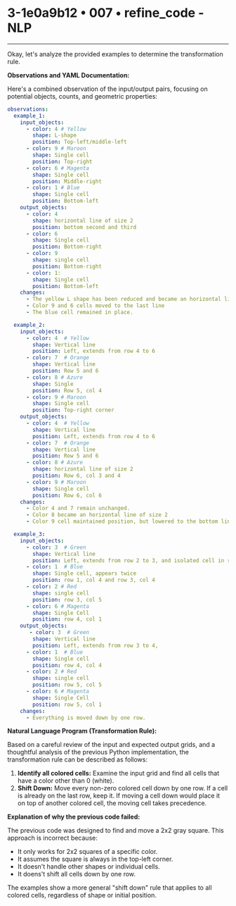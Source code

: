 # 3-1e0a9b12 • 007 • refine_code - NLP

---
Okay, let's analyze the provided examples to determine the transformation rule.

**Observations and YAML Documentation:**

Here's a combined observation of the input/output pairs, focusing on potential objects, counts, and geometric properties:

```yaml
observations:
  example_1:
    input_objects:
      - color: 4 # Yellow
        shape: L-shape
        position: Top-left/middle-left
      - color: 9 # Maroon
        shape: Single cell
        position: Top-right
      - color: 6 # Magenta
        shape: Single cell
        position: Middle-right
      - color: 1 # Blue
        shape: Single cell
        position: Bottom-left
    output_objects:
      - color: 4
        shape: horizontal line of size 2
        position: bottom second and third
      - color: 6
        shape: Single cell
        position: Bottom-right
      - color: 9
        shape: single cell
        position: Bottom-right
      - color: 1:
        shape: Single cell
        position: Bottom-left
    changes:
      - The yellow L shape has been reduced and became an horizontal line of size 2
      - Color 9 and 6 cells moved to the last line
      - The blue cell remained in place.

  example_2:
    input_objects:
      - color: 4  # Yellow
        shape: Vertical line
        position: Left, extends from row 4 to 6
      - color: 7  # Orange
        shape: Vertical line
        position: Row 5 and 6
      - color: 8 # Azure
        shape: Single
        position: Row 5, col 4
      - color: 9 # Maroon
        shape: Single cell
        position: Top-right corner
    output_objects:
      - color: 4  # Yellow
        shape: Vertical line
        position: Left, extends from row 4 to 6
      - color: 7  # Orange
        shape: Vertical line
        position: Row 5 and 6
      - color: 8 # Azure
        shape: horizontal line of size 2
        position: Row 6, col 3 and 4
      - color: 9 # Maroon
        shape: Single cell
        position: Row 6, col 6
    changes:
      - Color 4 and 7 remain unchanged.
      - Color 8 became an horizontal line of size 2
      - Color 9 cell maintained position, but lowered to the bottom line

  example_3:
    input_objects:
      - color: 3  # Green
        shape: Vertical line
        position: Left, extends from row 2 to 3, and isolated cell in row 5
      - color: 1  # Blue
        shape: Single cell, appears twice
        position: row 1, col 4 and row 3, col 4
      - color: 2 # Red
        shape: single cell
        position: row 3, col 5
      - color: 6 # Magenta
        shape: Single Cell
        position: row 4, col 1
    output_objects:
       - color: 3  # Green
        shape: Vertical line
        position: Left, extends from row 3 to 4,
      - color: 1  # Blue
        shape: Single cell
        position: row 4, col 4
      - color: 2 # Red
        shape: single cell
        position: row 5, col 5
      - color: 6 # Magenta
        shape: Single Cell
        position: row 5, col 1
    changes:
      - Everything is moved down by one row.

```

**Natural Language Program (Transformation Rule):**

Based on a careful review of the input and expected output grids, and a thoughtful analysis of the previous Python implementation, the transformation rule can be described as follows:

1.  **Identify all colored cells:** Examine the input grid and find all cells that have a color other than 0 (white).
2.  **Shift Down:** Move every non-zero colored cell down by one row. If a cell is already on the last row, keep it. If moving a cell down would place it on top of another colored cell, the moving cell takes precedence.

**Explanation of why the previous code failed:**

The previous code was designed to find and move a 2x2 gray square. This approach is incorrect because:

*   It only works for 2x2 squares of a specific color.
*   It assumes the square is always in the top-left corner.
*   It doesn't handle other shapes or individual cells.
* It doens't shift all cells down by one row.

The examples show a more general "shift down" rule that applies to all colored cells, regardless of shape or initial position.

